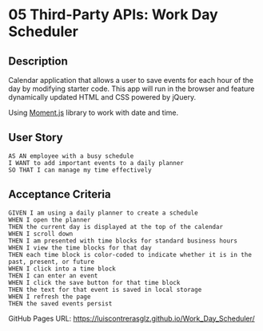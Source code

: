 # 05 Third-Party APIs: Work Day Scheduler

## Description

Calendar application that allows a user to save events for each hour of the day by modifying starter code. This app will run in the browser and feature dynamically updated HTML and CSS powered by jQuery.

Using [Moment.js](https://momentjs.com/) library to work with date and time. 


## User Story

```
AS AN employee with a busy schedule
I WANT to add important events to a daily planner
SO THAT I can manage my time effectively
```


## Acceptance Criteria

```
GIVEN I am using a daily planner to create a schedule
WHEN I open the planner
THEN the current day is displayed at the top of the calendar
WHEN I scroll down
THEN I am presented with time blocks for standard business hours
WHEN I view the time blocks for that day
THEN each time block is color-coded to indicate whether it is in the past, present, or future
WHEN I click into a time block
THEN I can enter an event
WHEN I click the save button for that time block
THEN the text for that event is saved in local storage
WHEN I refresh the page
THEN the saved events persist
```

GitHub Pages URL: https://luiscontrerasglz.github.io/Work_Day_Scheduler/

